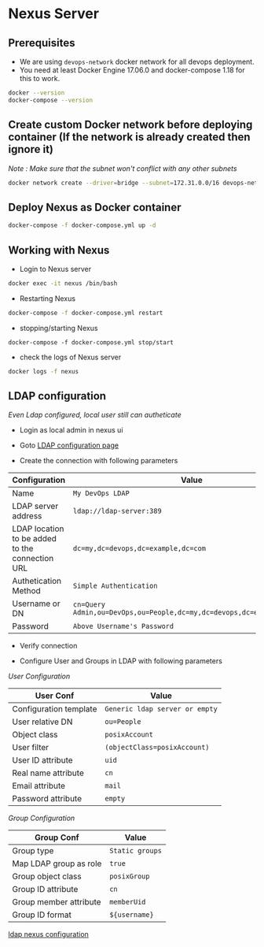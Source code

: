 # Nexus Server

## Prerequisites

* We are using `devops-network` docker network for all devops deployment.
* You need at least Docker Engine 17.06.0  and docker-compose 1.18 for this to work.

```bash
docker --version
docker-compose --version
```

## Create custom Docker network before deploying container (If the network is already created then ignore it)

*Note : Make sure that the subnet won't conflict with any other subnets*

```bash
docker network create --driver=bridge --subnet=172.31.0.0/16 devops-network
```

## Deploy Nexus as Docker container

```bash
docker-compose -f docker-compose.yml up -d
```


## Working with Nexus


* Login to Nexus server

```bash
docker exec -it nexus /bin/bash
```

* Restarting Nexus

```bash
docker-compose -f docker-compose.yml restart
```

* stopping/starting Nexus

```
docker-compose -f docker-compose.yml stop/start
```

* check the logs of Nexus server

```bash
docker logs -f nexus
```

## LDAP configuration

*Even Ldap configured, local user still can autheticate*

* Login as local admin in nexus ui 

* Goto [LDAP configuration page](https://my.example.com/nexus/#admin/security/ldap)

* Create the connection with following parameters

Configuration | Value
-------------|-------------
Name | `My DevOps LDAP`
LDAP server address | `ldap://ldap-server:389`
LDAP location to be added to the connection URL | `dc=my,dc=devops,dc=example,dc=com`
Authetication Method | `Simple Authentication`
Username or DN | `cn=Query Admin,ou=DevOps,ou=People,dc=my,dc=devops,dc=example,dc=com`
Password | `Above Username's Password`

* Verify connection

* Configure User and Groups in LDAP with following parameters

*User Configuration*

User Conf | Value
-------------|-------------
Configuration template | `Generic ldap server or empty`
User relative DN | `ou=People`
Object class | `posixAccount`
User filter | `(objectClass=posixAccount)`
User ID attribute | `uid`
Real name attribute | `cn`
Email attribute | `mail`
Password attribute | `empty`

*Group Configuration*

Group Conf | Value
-------------|-------------
Group type | `Static groups`
Map LDAP group as role | `true`
Group object class | `posixGroup`
Group ID attribute | `cn`
Group member attribute | `memberUid`
Group ID format | `${username}`


[ldap nexus configuration](https://help.sonatype.com/repomanager2/ldap-integration/user-and-group-mapping)